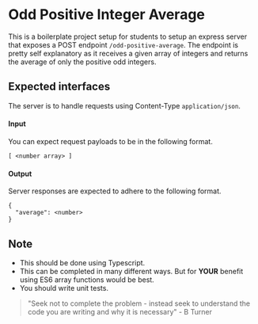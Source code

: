 # Odd Positive Integer Average

This is a boilerplate project setup for students to setup an express server that exposes a POST endpoint `/odd-positive-average`. The endpoint is pretty self explanatory as it receives a given array of integers and returns the average of only the positive odd integers.

## Expected interfaces

The server is to handle requests using Content-Type `application/json`.

#### Input

You can expect request payloads to be in the following format.

```
[ <number array> ]
```

#### Output

Server responses are expected to adhere to the following format.

```
{
  "average": <number>
}
```

## Note

- This should be done using Typescript.
- This can be completed in many different ways. But for **YOUR** benefit using ES6 array functions would be best.
- You should write unit tests.

> "Seek not to complete the problem - instead seek to understand the code you are writing and why it is necessary" - B Turner

